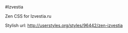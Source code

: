 #Izvestia

Zen CSS for Izvestia.ru

Stylish url: [http://userstyles.org/styles/96442/zen-izvestia
](http://userstyles.org/styles/96442/zen-izvestia "http://userstyles.org/styles/96442/zen-izvestia")